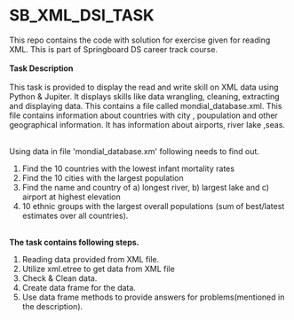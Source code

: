 # SB_XML_DSI_TASK
This repo contains the code with solution for exercise given for reading XML. This is part of Springboard DS career track course. </br></br>
<b>Task Description </b></br></br>
This task is provided to display the read and write skill on XML data using Python & Jupiter. It displays skills like data wrangling, cleaning, extracting and displaying data. 
This contains a file called mondial_database.xml. This file contains information about countries with city , poupulation and other geographical information. It has information about airports, river lake ,seas.</br></br>

Using data in file 'mondial_database.xm' following needs to find out.</br>
1.	Find the 10 countries with the lowest infant mortality rates</br>
2.	Find the 10 cities with the largest population</br>
3.  Find the name and country of a) longest river, b) largest lake and c) airport at highest elevation
3.	10 ethnic groups with the largest overall populations (sum of best/latest estimates over all countries).</br></br>

<b>The task contains following steps.</b></br>
1.	Reading data provided from XML file. </br>
2.	Utilize xml.etree to get data from XML file</br>
3.	Check & Clean data.</br>
4.	Create data frame for the data.</br>
5.	Use data frame methods to provide answers for problems(mentioned in the description).
